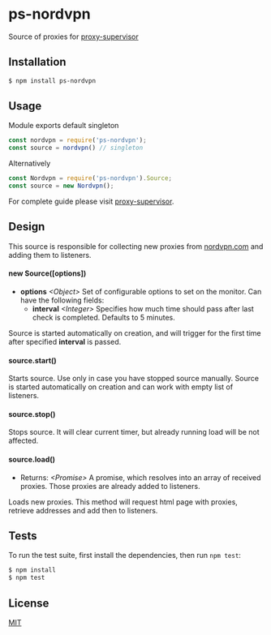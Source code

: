 # ps-nordvpn

Source of proxies for [proxy-supervisor](https://github.com/vladislao/proxy-supervisor/)

## Installation

```bash
$ npm install ps-nordvpn
```

## Usage

Module exports default singleton

```javascript
const nordvpn = require('ps-nordvpn');
const source = nordvpn() // singleton
```

Alternatively

```javascript
const Nordvpn = require('ps-nordvpn').Source;
const source = new Nordvpn();
```

For complete guide please visit [proxy-supervisor](https://github.com/vladislao/proxy-supervisor/#how-to-play).

## Design

  This source is responsible for collecting new proxies from [nordvpn.com](https://nordvpn.com/ru/free-proxy-list/) and adding them to listeners.

#### new Source([options])
  * **options** *\<Object\>* Set of configurable options to set on the monitor. Can have the following fields:
  	* **interval** *\<Integer\>* Specifies how much time should pass after last check is completed. Defaults to 5 minutes.

  Source is started automatically on creation, and will trigger for the first time after specified **interval** is passed.

#### source.start()

  Starts source. Use only in case you have stopped source manually. Source is started automatically on creation and can work with empty list of listeners.

#### source.stop()

  Stops source. It will clear current timer, but already running load will be not affected.

#### source.load()
  * Returns: *\<Promise\>* A promise, which resolves into an array of received proxies. Those proxies are already added to listeners.

  Loads new proxies. This method will request html page with proxies, retrieve addresses and add then to listeners.

## Tests

  To run the test suite, first install the dependencies, then run `npm test`:

```bash
$ npm install
$ npm test
```

## License

  [MIT](LICENSE)
